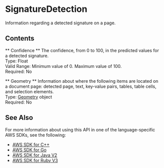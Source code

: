 # SignatureDetection<a name="API_SignatureDetection"></a>

Information regarding a detected signature on a page\.

## Contents<a name="API_SignatureDetection_Contents"></a>

 ** Confidence **   <a name="Textract-Type-SignatureDetection-Confidence"></a>
The confidence, from 0 to 100, in the predicted values for a detected signature\.  
Type: Float  
Valid Range: Minimum value of 0\. Maximum value of 100\.  
Required: No

 ** Geometry **   <a name="Textract-Type-SignatureDetection-Geometry"></a>
Information about where the following items are located on a document page: detected page, text, key\-value pairs, tables, table cells, and selection elements\.  
Type: [Geometry](API_Geometry.md) object  
Required: No

## See Also<a name="API_SignatureDetection_SeeAlso"></a>

For more information about using this API in one of the language\-specific AWS SDKs, see the following:
+  [AWS SDK for C\+\+](https://docs.aws.amazon.com/goto/SdkForCpp/textract-2018-06-27/SignatureDetection) 
+  [AWS SDK for Go](https://docs.aws.amazon.com/goto/SdkForGoV1/textract-2018-06-27/SignatureDetection) 
+  [AWS SDK for Java V2](https://docs.aws.amazon.com/goto/SdkForJavaV2/textract-2018-06-27/SignatureDetection) 
+  [AWS SDK for Ruby V3](https://docs.aws.amazon.com/goto/SdkForRubyV3/textract-2018-06-27/SignatureDetection) 